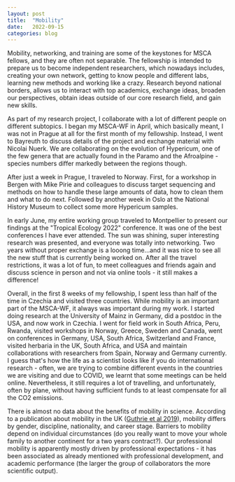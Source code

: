```yaml
---
layout: post
title:  "Mobility"
date:   2022-09-15
categories: blog
---
```



Mobility, networking, and training are some of the keystones for MSCA fellows, and they are often not separable. The fellowship is intended to prepare us to become independent researchers, which nowadays includes, creating your own network, getting to know people and different labs, learning new methods and working like a crazy. Research beyond national borders, allows us to interact with top academics, exchange ideas, broaden our perspectives, obtain ideas outside of our core research field, and gain new skills.


As part of my research project, I collaborate with a lot of different people on different subtopics. I began my MSCA-WF in April, which basically meant, I was not in Prague at all for the first month of my fellowship. Instead, I went to Bayreuth to discuss details of the project and exchange material with Nicolai Nuerk. We are collaborating on the evolution of Hypericum, one of the few genera that are actually found in the Paramo and the Afroalpine - species numbers differ markedly between the regions though.

After just a week in Prague, I traveled to Norway. First, for a workshop in Bergen with Mike Pirie and colleagues to discuss target sequencing and methods on how to handle these large amounts of data, how to clean them and what to do next. Followed by another week in Oslo at the National History Museum to collect some more Hypericum samples. 

In early June, my entire working group traveled to Montpellier to present our findings at the "Tropical Ecology 2022" conference. It was one of the best conferences I have ever attended. The sun was shining, super interesting research was presented, and everyone was totally into networking. Two years without proper exchange is a looong time...and it was nice to see all the new stuff that is currently being worked on. After all the travel restrictions, it was a lot of fun, to meet colleagues and friends again and discuss science in person and not via online tools - it still makes a difference!

Overall, in the first 8 weeks of my fellowship, I spent less than half of the time in Czechia and visited three countries. While mobility is an important part of the MSCA-WF, it always was important during my work. I started doing research at the University of Mainz in Germany, did a postdoc in the USA, and now work in Czechia. I went for field work in South Africa, Peru, Rwanda, visited workshops in Norway, Greece, Sweden and Canada, went on conferences in Germany, USA, South Africa, Switzerland and France, visited herbaria in the UK, South Africa, and USA and maintain collaborations with researchers from Spain, Norway and Germany currently. I guess that's how the life as a scientist looks like if you do international research - often, we are trying to combine different events in the countries we are visiting and due to COVID, we learnt that some meetings can be held online. Nevertheless, it still requires a lot of travelling, and unfortunately, often by plane, without having sufficient funds to at least compensate for all the CO2 emissions.

There is almost no data about the benefits of mobility in science. According to a publication about mobility in the UK ([Guthrie et al 2019](https://www.rand.org/pubs/research_briefs/RB9968.html)), mobility differs by gender, discipline, nationality, and career stage. Barriers to mobility depend on individual circumstances (do you really want to move your whole family to another continent for a two years contract?). Our professional mobility is apparently mostly driven by professional expectations - it has been associated as already mentioned with professional development, and academic performance (the larger the group of collaborators the more scientific output).

